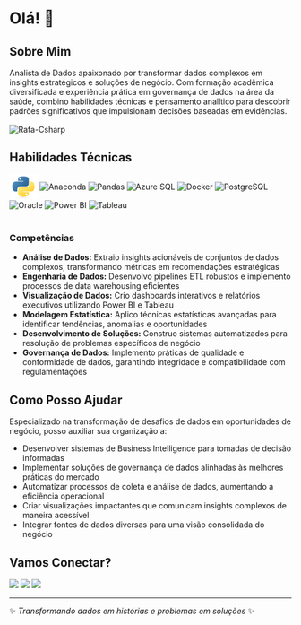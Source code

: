 # Olá! 👋

## Sobre Mim
Analista de Dados apaixonado por transformar dados complexos em insights estratégicos e soluções de negócio. Com formação acadêmica diversificada e experiência prática em governança de dados na área da saúde, combino habilidades técnicas e pensamento analítico para descobrir padrões significativos que impulsionam decisões baseadas em evidências.

<!-- <img height="180em" src="https://github-readme-stats.vercel.app/api?username=ArgusPortal&show_icons=true&theme=algolia&include_all_commits=true&count_private=true"/> -->
  
<div>
  <img align="center" alt="Rafa-Csharp" height="180em" src="https://github-readme-stats.vercel.app/api/top-langs/?username=ArgusPortal&layout=compact&langs_count=6&theme=algolia"/>
</div> 

## Habilidades Técnicas
<div style="display: inline_block">
  <img align="center" alt="Python" height="45" width="50" src="https://raw.githubusercontent.com/devicons/devicon/master/icons/python/python-original.svg">
  <img align="center" alt="Anaconda" height="40" width="50" src="https://cdn.jsdelivr.net/gh/devicons/devicon@latest/icons/anaconda/anaconda-original.svg">
  <img align="center" alt="Pandas" height="45" width="50" src="https://pandas.pydata.org/static/img/pandas_mark_white.svg">
  <img align="center" alt="Azure SQL" height="40" width="50" src="https://cdn.jsdelivr.net/gh/devicons/devicon@latest/icons/azuresqldatabase/azuresqldatabase-original.svg">
  <img align="center" alt="Docker" height="45" width="50" src="https://cdn.jsdelivr.net/gh/devicons/devicon@latest/icons/docker/docker-original-wordmark.svg">
  <img align="center" alt="PostgreSQL" height="45" width="50" src="https://cdn.jsdelivr.net/gh/devicons/devicon@latest/icons/postgresql/postgresql-original.svg">
  <img align="center" alt="Oracle" height="45" width="50" src="https://cdn.jsdelivr.net/gh/devicons/devicon@latest/icons/oracle/oracle-original.svg">
  <img align="center" alt="Power BI" height="40" width="50" src="https://github.com/microsoft/PowerBI-Icons/raw/main/SVG/Power-BI.svg">
  <img align="center" alt="Tableau" height="40" width="50" src="https://www.svgrepo.com/show/354428/tableau-icon.svg">
</div>
<br>

### Competências
- **Análise de Dados:** Extraio insights acionáveis de conjuntos de dados complexos, transformando métricas em recomendações estratégicas
- **Engenharia de Dados:** Desenvolvo pipelines ETL robustos e implemento processos de data warehousing eficientes
- **Visualização de Dados:** Crio dashboards interativos e relatórios executivos utilizando Power BI e Tableau
- **Modelagem Estatística:** Aplico técnicas estatísticas avançadas para identificar tendências, anomalias e oportunidades
- **Desenvolvimento de Soluções:** Construo sistemas automatizados para resolução de problemas específicos de negócio
- **Governança de Dados:** Implemento práticas de qualidade e conformidade de dados, garantindo integridade e compatibilidade com regulamentações

## Como Posso Ajudar
Especializado na transformação de desafios de dados em oportunidades de negócio, posso auxiliar sua organização a:
- Desenvolver sistemas de Business Intelligence para tomadas de decisão informadas
- Implementar soluções de governança de dados alinhadas às melhores práticas do mercado
- Automatizar processos de coleta e análise de dados, aumentando a eficiência operacional
- Criar visualizações impactantes que comunicam insights complexos de maneira acessível
- Integrar fontes de dados diversas para uma visão consolidada do negócio

## Vamos Conectar?
<div> 
   <a href = "mailto:argusportal@gmail.com"><img src="https://img.shields.io/badge/-Gmail-%23333?style=for-the-badge&logo=gmail&logoColor=white" target="_blank"></a>
  <a href="https://www.linkedin.com/in/argusportal" target="_blank"><img src="https://img.shields.io/badge/-LinkedIn-%230077B5?style=for-the-badge&logo=linkedin&logoColor=white" target="_blank"></a>
  <a href="https://medium.com/@argusportal"><img src="https://img.shields.io/badge/Medium-12100E?style=for-the-badge&logo=medium&logoColor=white"></a>
</div>

---

✨ *Transformando dados em histórias e problemas em soluções* ✨
